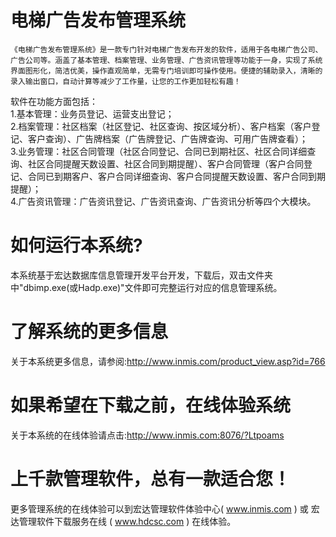 # 电梯广告发布管理系统

    《电梯广告发布管理系统》是一款专门针对电梯广告发布开发的软件，适用于各电梯广告公司、广告公司等。涵盖了基本管理、档案管理、业务管理、广告资讯管理等功能于一身，实现了系统界面图形化，简洁优美，操作直观简单，无需专门培训即可操作使用。便捷的辅助录入，清晰的录入输出窗口，自动计算等减少了工作量，让您的工作更加轻松有趣！
    
软件在功能方面包括：  
1.基本管理：业务员登记、运营支出登记；  
2.档案管理：社区档案（社区登记、社区查询、按区域分析）、客户档案（客户登记、客户查询）、广告牌档案（广告牌登记、广告牌查询、可用广告牌查看）；  
3.业务管理：社区合同管理（社区合同登记、合同已到期社区、社区合同详细查询、社区合同提醒天数设置、社区合同到期提醒）、客户合同管理（客户合同登记、合同已到期客户、客户合同详细查询、客户合同提醒天数设置、客户合同到期提醒）；  
4.广告资讯管理：广告资讯登记、广告资讯查询、广告资讯分析等四个大模块。        
    
# 如何运行本系统?

本系统基于宏达数据库信息管理开发平台开发，下载后，双击文件夹中"dbimp.exe(或Hadp.exe)"文件即可完整运行对应的信息管理系统。

# 了解系统的更多信息

关于本系统更多信息，请参阅:http://www.inmis.com/product_view.asp?id=766

# 如果希望在下载之前，在线体验系统

关于本系统的在线体验请点击:http://www.inmis.com:8076/?Ltpoams

# 上千款管理软件，总有一款适合您！

更多管理系统的在线体验可以到宏达管理软件体验中心( www.inmis.com ) 或 宏达管理软件下载服务在线 ( www.hdcsc.com ) 在线体验。

